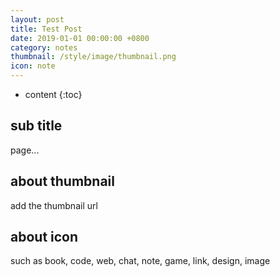 ```yaml
---
layout: post
title: Test Post
date: 2019-01-01 00:00:00 +0800
category: notes
thumbnail: /style/image/thumbnail.png
icon: note
---
```



* content
{:toc}

## sub title

page...

## about thumbnail

add the thumbnail url

## about icon

such as book, code, web, chat, note, game, link, design, image